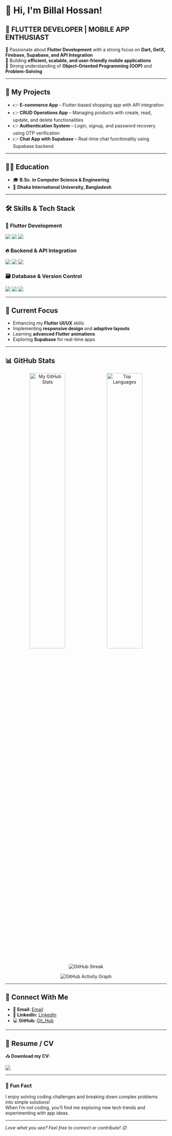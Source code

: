 # 👋 Hi, I'm Billal Hossan!

## 🚀 FLUTTER DEVELOPER | MOBILE APP ENTHUSIAST  

💙 Passionate about **Flutter Development** with a strong focus on **Dart, GetX, Firebase, Supabase, and API Integration**  
🚀 Building **efficient, scalable, and user-friendly mobile applications**  
🔹 Strong understanding of **Object-Oriented Programming (OOP)** and **Problem-Solving**  

---

## 📱 My Projects

- 👉 **E-commerce App** – Flutter-based shopping app with API integration  
- 👉 **CRUD Operations App** – Managing products with create, read, update, and delete functionalities  
- 👉 **Authentication System** – Login, signup, and password recovery using OTP verification  
- 👉 **Chat App with Supabase** – Real-time chat functionality using Supabase backend  

---

## 👨‍🎓 Education  

- 🎓 **B.Sc. in Computer Science & Engineering**  
- 🏫 **Dhaka International University, Bangladesh**  

---

## 🛠️ Skills & Tech Stack  

### 💙 **Flutter Development**  
<p align="left">
  <img src="https://img.shields.io/badge/Flutter-02569B?style=for-the-badge&logo=flutter&logoColor=white"/>
  <img src="https://img.shields.io/badge/Dart-0175C2?style=for-the-badge&logo=dart&logoColor=white"/>
  <img src="https://img.shields.io/badge/GetX-4CAF50?style=for-the-badge&logo=getx&logoColor=white"/>
</p>

### 🔥 **Backend & API Integration**  
<p align="left">
  <img src="https://img.shields.io/badge/Firebase-FFCA28?style=for-the-badge&logo=firebase&logoColor=white"/>
  <img src="https://img.shields.io/badge/Supabase-3ECF8E?style=for-the-badge&logo=supabase&logoColor=white"/>
  <img src="https://img.shields.io/badge/REST%20API-005571?style=for-the-badge&logo=api&logoColor=white"/>
</p>

### 🗃️ **Database & Version Control**  
<p align="left">
  <img src="https://img.shields.io/badge/SQLite-003B57?style=for-the-badge&logo=sqlite&logoColor=white"/>
  <img src="https://img.shields.io/badge/Git-F05032?style=for-the-badge&logo=git&logoColor=white"/>
  <img src="https://img.shields.io/badge/GitHub-181717?style=for-the-badge&logo=github&logoColor=white"/>
</p>

---

## 🌟 Current Focus  

- Enhancing my **Flutter UI/UX** skills  
- Implementing **responsive design** and **adaptive layouts**  
- Learning **advanced Flutter animations**  
- Exploring **Supabase** for real-time apps  

---

## 📊 GitHub Stats  

<p align="center">
  <img alt="My GitHub Stats" width="47%" src="https://github-readme-stats.vercel.app/api?username=billalhossan1&show_icons=true&theme=github_dark"/>
  <img alt="Top Languages" width="47%" src="https://github-readme-stats.vercel.app/api/top-langs/?username=billalhossan1&layout=compact&theme=github_dark"/>
</p>

<p align="center">
  <img alt="GitHub Streak" src="https://github-readme-streak-stats.herokuapp.com/?user=billalhossan1&theme=github_dark"/>
</p>

<p align="center">
  <img alt="GitHub Activity Graph" src="https://github-readme-activity-graph.vercel.app/graph?username=billalhossan1&bg_color=0d1117&color=58a6ff&line=58a6ff&point=ffffff&area=true&hide_border=true"/>
</p>

---

## 💌 Connect With Me  

- 📧 **Email:** [Email](mailto:flutterbillal.com)  
- 💼 **LinkedIn:** [LinkedIn](https://www.linkedin.com/in/billal-hossan-92001b230)  
- 💻 **GitHub:** [Git_Hub](https://github.com/billalhossan1)  

---

## 📄 Resume / CV
📥 **Download my CV:** 

<a href="[https://drive.google.com/uc?export=download&id=1h7KKx5s2kVyPwsZNTputKBY5Gd1UcGpI](https://drive.google.com/file/d/1tTGse3CRcKIfmVxxgNf20mG-7kn1igqb/view?usp=sharing)" download target="_blank">
  <img src="https://img.shields.io/badge/Download%20CV-FF5722?style=for-the-badge&logo=adobeacrobatreader&logoColor=white"/>
</a>

---

### 🎡 Fun Fact  
I enjoy solving coding challenges and breaking down complex problems into simple solutions!  
When I’m not coding, you’ll find me exploring new tech trends and experimenting with app ideas.

---

_Love what you see? Feel free to connect or contribute! 😊_
